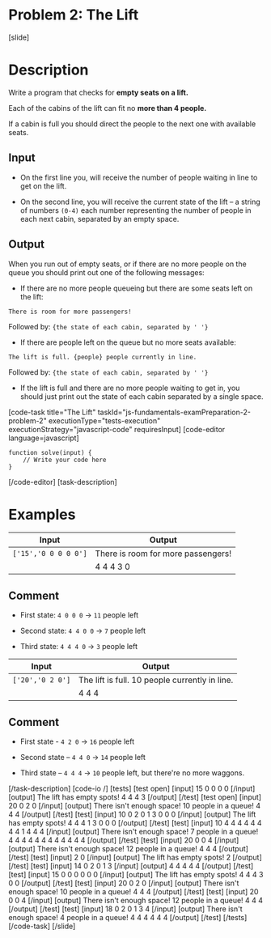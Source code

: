 # Problem 2: The Lift

[slide]
# Description
Write a program that checks for **empty seats on a lift.**

Each of the cabins of the lift can fit no **more than 4 people.**

If a cabin is full you should direct the people to the next one with available seats.

## Input

* On the first line you, will receive the number of people waiting in line to get on the lift.

* On the second line, you will receive the current state of the lift – a string of numbers `(0-4)` each number representing the number of people in each next cabin, separated by an empty space.

## Output

When you run out of empty seats, or if there are no more people on the queue you should print out one of the following messages:

* If there are no more people queueing but there are some seats left on the lift:

`There is room for more passengers!`

Followed by:
`{the state of each cabin, separated by ' '}`

* If there are people left on the queue but no more seats available:

`The lift is full. {people} people currently in line.`

Followed by:
`{the state of each cabin, separated by ' '}`

* If the lift is full and there are no more people waiting to get in, you should just print out the state of each cabin separated by a single space.


[code-task title="The Lift" taskId="js-fundamentals-examPreparation-2-problem-2" executionType="tests-execution" executionStrategy="javascript-code" requiresInput]
[code-editor language=javascript]
```
function solve(input) {
	// Write your code here
}
```
[/code-editor]
[task-description]

# Examples
| **Input** | **Output** |
| --- | --- |
|`['15','0 0 0 0 0']`| There is room for more passengers! |
||4 4 4 3 0|

## Comment

* First state: `4 0 0 0` \-\> `11` people left

* Second state: `4 4 0 0` \-\> `7` people left

* Third state: `4 4 4 0` \-\> `3` people left


| **Input** | **Output** |
| --- | --- |
|`['20','0 2 0']`|The lift is full. 10 people currently in line.|
||4 4 4|

## Comment

* First state - `4 2 0`  \-\> `16` people left

* Second state – `4 4 0`  \-\> `14` people left

* Third state – `4 4 4` \-\> `10` people left, but there're no more waggons.


[/task-description]
[code-io /]
[tests]
[test open]
[input]
15
0 0 0 0
[/input]
[output]
The lift has empty spots!
4 4 4 3
[/output]
[/test]
[test open]
[input]
20
0 2 0
[/input]
[output]
There isn't enough space! 10 people in a queue!
4 4 4
[/output]
[/test]
[test]
[input]
10
0 2 0 1 3 0 0 0
[/input]
[output]
The lift has empty spots!
4 4 4 1 3 0 0 0
[/output]
[/test]
[test]
[input]
10
4 4 4 4 4 4 4 4 1 4 4 4
[/input]
[output]
There isn't enough space! 7 people in a queue!
4 4 4 4 4 4 4 4 4 4 4 4
[/output]
[/test]
[test]
[input]
20
0 0 4
[/input]
[output]
There isn't enough space! 12 people in a queue!
4 4 4
[/output]
[/test]
[test]
[input]
2
0
[/input]
[output]
The lift has empty spots!
2
[/output]
[/test]
[test]
[input]
14
0 2 0 1 3
[/input]
[output]
4 4 4 4 4
[/output]
[/test]
[test]
[input]
15
0 0 0 0 0 0
[/input]
[output]
The lift has empty spots!
4 4 4 3 0 0
[/output]
[/test]
[test]
[input]
20
0 2 0
[/input]
[output]
There isn't enough space! 10 people in a queue!
4 4 4
[/output]
[/test]
[test]
[input]
20
0 0 4
[/input]
[output]
There isn't enough space! 12 people in a queue!
4 4 4
[/output]
[/test]
[test]
[input]
18
0 2 0 1 3 4
[/input]
[output]
There isn't enough space! 4 people in a queue!
4 4 4 4 4 4
[/output]
[/test]
[/tests]
[/code-task]
[/slide]